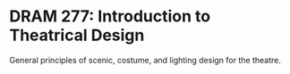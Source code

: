 # DRAM 277: Introduction to Theatrical Design

General principles of scenic, costume, and lighting design for the theatre.